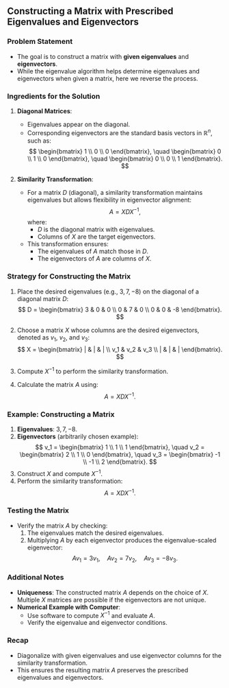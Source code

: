 ## Constructing a Matrix with Prescribed Eigenvalues and Eigenvectors

### Problem Statement

- The goal is to construct a matrix with **given eigenvalues** and **eigenvectors**.
- While the eigenvalue algorithm helps determine eigenvalues and eigenvectors when given a matrix, here we reverse the process.

### Ingredients for the Solution

1. **Diagonal Matrices**:
   - Eigenvalues appear on the diagonal.
   - Corresponding eigenvectors are the standard basis vectors in $\mathbb{R}^n$, such as:
     $$
     \begin{bmatrix} 1 \\ 0 \\ 0 \end{bmatrix}, \quad 
     \begin{bmatrix} 0 \\ 1 \\ 0 \end{bmatrix}, \quad 
     \begin{bmatrix} 0 \\ 0 \\ 1 \end{bmatrix}.
     $$

2. **Similarity Transformation**:
   - For a matrix $D$ (diagonal), a similarity transformation maintains eigenvalues but allows flexibility in eigenvector alignment:
     $$
     A = X D X^{-1},
     $$
     where:
     - $D$ is the diagonal matrix with eigenvalues.
     - Columns of $X$ are the target eigenvectors.
   - This transformation ensures:
     - The eigenvalues of $A$ match those in $D$.
     - The eigenvectors of $A$ are columns of $X$.

### Strategy for Constructing the Matrix

1. Place the desired eigenvalues (e.g., $3, 7, -8$) on the diagonal of a diagonal matrix $D$:
   $$
   D = \begin{bmatrix}
   3 & 0 & 0 \\
   0 & 7 & 0 \\
   0 & 0 & -8
   \end{bmatrix}.
   $$

2. Choose a matrix $X$ whose columns are the desired eigenvectors, denoted as $v_1$, $v_2$, and $v_3$:
   $$
   X = \begin{bmatrix}
   | & | & | \\
   v_1 & v_2 & v_3 \\
   | & | & |
   \end{bmatrix}.
   $$

3. Compute $X^{-1}$ to perform the similarity transformation.

4. Calculate the matrix $A$ using:
   $$
   A = X D X^{-1}.
   $$

### Example: Constructing a Matrix

1. **Eigenvalues**: $3, 7, -8$.
2. **Eigenvectors** (arbitrarily chosen example):
   $$
   v_1 = \begin{bmatrix} 1 \\ 1 \\ 1 \end{bmatrix}, \quad
   v_2 = \begin{bmatrix} 2 \\ 1 \\ 0 \end{bmatrix}, \quad
   v_3 = \begin{bmatrix} -1 \\ -1 \\ 2 \end{bmatrix}.
   $$
3. Construct $X$ and compute $X^{-1}$.
4. Perform the similarity transformation:
   $$
   A = X D X^{-1}.
   $$

### Testing the Matrix

- Verify the matrix $A$ by checking:
  1. The eigenvalues match the desired eigenvalues.
  2. Multiplying $A$ by each eigenvector produces the eigenvalue-scaled eigenvector:
     $$
     A v_1 = 3 v_1, \quad A v_2 = 7 v_2, \quad A v_3 = -8 v_3.
     $$

### Additional Notes

- **Uniqueness**: The constructed matrix $A$ depends on the choice of $X$. Multiple $X$ matrices are possible if the eigenvectors are not unique.
- **Numerical Example with Computer**:
  - Use software to compute $X^{-1}$ and evaluate $A$.
  - Verify the eigenvalue and eigenvector conditions.

### Recap

- Diagonalize with given eigenvalues and use eigenvector columns for the similarity transformation.
- This ensures the resulting matrix $A$ preserves the prescribed eigenvalues and eigenvectors.

